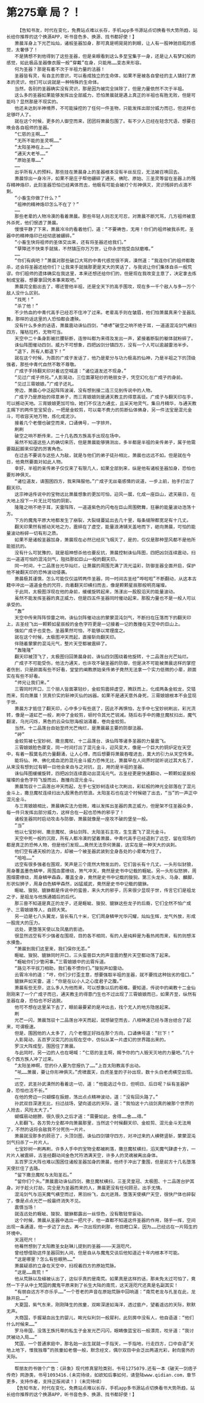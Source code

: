 # 第275章 局？！
        【告知书友，时代在变化，免费站点难以长存，手机app多书源站点切换看书大势所趋，站长给你推荐的这个换源APP，听书音色多、换源、找书都好使！】
       萧晨浑身上下光芒灿灿，诸般圣器加身，那可真是明晃晃的刺眼，让人有一股神驰目眩的感觉，太奢侈了！
       不是猜想不到他得到了这些圣器，但是亲眼看到这么多至宝集于一身，还是让人有梦幻般的感觉，如此极品圣器像衣服一般“穿戴”在身，只能用……变态来形容。
       何为圣器？那是有着不次于半祖力量的法器！
       圣器皆有灵，有自主的意识，可以看成独立的生命体，如果不是被各自曾经的主人镇封了原本的灵识，他们可以说就是一种特殊的生命体。
       当然，各别的圣器确实没有灵识，那是因为被完全抹除了，但是力量依然不次于半祖。
       这么多的圣器如果能够发挥出全部威力，恐怕萧晨就是遇上真正的半祖也有胜无败，但是可能吗？显然那是不现实的。
       他还未达到半神境界，不可能操控的了任何一件圣物，只能发挥出部分威力而已，但这样也足够吓人了。
       就在这个时候，更多的人御空而来，团团将萧晨包围了。有不少人已经在轻念咒语，想要召唤会各自祖师的圣器。
       “仁慈的主啊……”
       “无所不能的圣灵啊……”
       “太阳圣神在上……”
       “通天大老爷……”
       “原始圣尊……”
       ……
       出乎所有人的预料，那些挂在萧晨身上的圣器根本没有半丝反应，无法被召唤回去。
       萧晨惊出一身冷汗，如果不是庄子帮他碾碎了通天、佛陀、原始、三圣灵等留在圣器上的残存精神烙印，此刻圣器恐怕已经离体而去，他极有可能会被打个形神俱灭，灵识残碎的点滴不剩。
       “小畜生你做了什么？”
       “祖神的精神烙印怎么不在了？”
       ……
       那些老辈的人物冷漠的看着萧晨。那些年轻人则忍无可忍，对萧晨不断咒骂，几方祖师被意外杀死，他们恨透了萧晨。
       慢慢平静了下来，萧晨冷冷的看着他们，道：“不要祷告，无用！你们的祖师被我杀死，圣器中的精神烙印已经彻底被碾碎。”
       “小畜生快将祖师的圣体交出来，还有将圣器还给我们。”
       “孽障还不快束手就擒，不然镇压你万万世，让你永世饱受血狱磨难。”
       ……
       “你们有病吧？”萧晨对那些破口大骂的中青代感觉很不爽，漠然道：“我连你们的祖师都敢杀，还会将圣器还给你们？让我束手就擒那更是天大的笑话了，与我说让你们集体自杀一般荒谬。你们祖师的遗体确实在我这里，本来还想还给你们的，但是现在我改变主意了，决定拿去炼制成宝器，想要拿回凭本事来取吧。”
       萧晨完全豁出去了，哪还管他半祖，还是全天下的高手围攻，现在多一千个敌人与多一万个敌人没什么区别。
       “找死！”
       “杀了他！”
       不少热血的中青代高手已经忍不住冲了过来。老辈高手则在皱眉，他们怕萧晨真来个圣器乱舞，那样的话这里的人恐怕都会遭殃。
       没有什么多余的话语，萧晨震动诛仙四剑，“哧哧”破空之响不绝于耳，一道道混沌剑气横扫四方，摧枯拉朽，无物可当。
       天空中二十条身影被拦腰斩断，连惨叫都为来得及发出一声，紧接着断裂的躯体就粉碎了。
       诛仙阵图催动四剑，威力不可想象，四把凶剑分镇四方，没有一个人可以逾越雷池半步。
       “退下，所有人都退下！”
       就在这个时候，为首的广成子发话了，他乃是辈分与功力极高的仙神，乃是半祖之下的顶级强者，那些中青代自然不敢不尊敬。
       广成子手持翻天印对着远空喊道：“诸位道友还不现身。”
       “见过广成子师兄。”人影晃动，三位面罩轻纱的艳丽女子，凭空幻化在广成子的身前。
       “见过三霄娘娘。”广成子还礼。
       旁边，萧晨心中泛起阵阵波澜，没有想到接二连三见到传说中的人物。
       广成子乃是原始的得意弟子，而三宵娘娘则是通天教主的得意高徒。广成子与翻天印在手，可以撼动天地。三宵娘娘更加可怕，她们不仅法力通玄，且采天地灵气，集日月精华，与通天教主赐下的两件至宝契合，一把是金蛟剪，可以毫不费力的剪断仙体佛身，另一件法宝是混元金斗，可收容天地万物，炼化成泥沙。
       接着几个老僧也破空而来，口诵佛号，一字排开。
       刷刷
       破空之响不断传来，二十几名西方族高手出现在场中。
       虽然不知道这些人的确切来历，但是萧晨能够猜测出，多半都是半祖的亲传弟子，属于他需要踮起脚来仰望的厉害角色。
       在过去不要说与这些人为敌，就是与他们的弟子徒孙相比，萧晨也远远不如。但是就在今日，他竟然要面对如此人物。
       幸好，半祖的亲传弟子仅仅来了有限几人，如果全部到来，纵是他有诸般圣器加身，恐怕也要形神俱灭。
       “诸位道友，请围困四方，我来降服他。”广成子无丝毫感情的说道，一步上前，抬手打出了翻天印。
       这宗神话传说中的宝物远比萧晨想象的更加可怕，迎风一展，化成一座巨山，遮天蔽日，在大地上投下一片无比可怕的阴影。
       隆隆之响不绝于耳，天雷阵阵，一道道紫色的闪电在巨山周围劈舞，狂暴的能量波动浩荡十方。
       下方的魔鬼平原大地都发生了崩裂，大裂缝蔓延出去几十里，每条缝隙都宽足有十几丈。
       翻天印果然有撼动天地之力，震碎在了虚空，能量浪涛铺天盖地而下，砸向萧晨，可怕的能量波动粉碎一切有形之质。
       如果不是诸般圣器加身，萧晨现在必然已经灰飞烟灭了，是的，仅仅是那种罡风都不是他所能抵抗的。
       没有什么可犹豫的，就是祖神想杀他也要反抗，萧晨控制诛仙阵图，四把凶剑连续震动，扫出一道道可怕的混沌剑气，阻挡那如巨山一般的翻天印。
       同一时间，十二品莲台光华灿烂，让萧晨的周围充满了流光溢彩，防御圣器全面开启，保护他不被翻天印的恐怖波动侵袭。
       萧晨极其谨慎，怎么可能仅仅运转两件圣器，同一时间古圣经“哗啦啦”不断翻动，从这本古籍中冲出一道道金色的咒符，向着翻天印横扫而去，像是颗颗星辰那般明亮璀璨。
       于此同，太极图浮现在他的身前，缓缓旋转起来，荡漾出一股股滔天的能量波动。
       虽然不能发挥圣器的真正威力，但是四五件圣器同时催动起来，那股力量也不是一般人可以承受的。
       “轰”
       天空中传来阵阵惊雷之响，诛仙剑阵催动出的蒙蒙混沌剑气，不断扫在压落而下的翻天印上，古圣经飞出一颗颗如星辰般的金色字符更是一记接着一记的轰撞在天空中的巨山上。
       强如广成子也变色，圣器果然可怕，不能够以常理度之。
       就在这个时候，太极图冲天而起，直接斩向翻天印。
       伴随着蒙蒙的混沌元气，整片天空都被震碎了。
       “轰隆隆”
       翻天印被顶飞了，太极图归回萧晨身前，诛仙四剑围绕着他旋转，十二品莲台光芒灿烂。
       广成子不可能受伤，他法力通天，也许攻不破圣器的防御，但是决不可能被萧晨这样的掌控者伤到，只是颜面有些不好看，堂堂的阐教原始亲传弟子竟然无法拿一个实力低微的小辈，颜面实在有些不好看。
       “师兄让我们来。”
       三霄同时开口，三个丽人皆面罩轻纱，金蛟剪震碎虚空，腾跃而上，化成两条金蛟龙，交错而来，剪向萧晨！货真价实的斩神灭仙的凶器。如果不是通天意外身死，三霄娘娘根本不会显现于世。
       萧晨方才抵住了翻天印，心中多少有些底了，因此不再惧怕，左手中七宝妙树刷出，彩光流转，像是一道虹芒一般，刷中了金蛟剪，顿时令其光芒锐减。随后右手中的撒旦魔杖扫出，魔气翻滚，乌光闪烁，黑色的云朵似怒海般汹涌着，卷向金蛟剪。
       当然，十二品莲台自始至终光芒绚烂，是萧晨最主要的防御法器。
       “砰”
       金蛟剪被七宝妙树、撒旦魔杖、十二品莲台、诛仙阵等诸多圣器的力量震飞。
       三霄娘娘脸色骤变，同一时间打出了混元金斗，迎风变大，像是一个巨大的铜炉定在天空中，有着一股莫名的力量翻涌，让人心悸，而后想要将萧晨吞噬进去，莫大的引力从天空传来。
       能将仙、神、佛化成血泥的混元金斗威力恐怖无比，萧晨早在人间界时就听说过其大名了，从来没有想到过有朝一日他会亲自与之对抗，且，用的是半祖的圣器。
       诛仙阵图缓缓旋转，四把凶剑连续震动出混沌元气。古圣经更是快速翻动，一颗颗如星辰般璀璨的金色字符飞旋而出，轰撞向混元金斗。
       萧晨驾驭十二品莲台冲天而起，左手七宝妙树连续七次刷出，彩虹般的神光全部落在了混元金斗上，撒旦魔杖连续扫出九股黑色的怒浪。太阳圣石也在这个时候砸了出去，“当”的一声正中混元金斗。
       与三宵娘娘相比，萧晨确实法力低微，难以发挥出圣器的真正威力，但是架不住圣器众多，每一件只发挥出部分威力，这样合在一起也恐怖的邪乎了！
       诸般圣器同时启动攻击与防御，萧晨就像是一座攻不破的堡垒一般。
       “当”
       他以七宝妙树、撒旦魔杖、诛仙剑阵、太阳圣石主攻，生生震飞了混元金斗。
       天空中死一般的沉寂，所有人都冷漠的望着萧晨，中青代高手已经退到了远空，留在现场的都是真正的恐怖人物，但是他们发现……竟然无法奈何萧晨，这实在是一种天大的讽刺。
       他们空有通天般的法力，却被一个被圣器武装到全身各处的小辈难为住了。
       “哈哈……”
       远空有很多强者在围观，笑声是三个庞然大物发出的，它们皆长有十几丈。一头形似豺狼，周身覆盖墨色鳞甲，周围血雾缭绕，煞气冲天，竟然是史书中记载的睚眦。另一头形似怒狮，周围烟雾缭绕，周身鳞甲森森，覆盖全身，竟然是史书中记载的狻猊。第三头龙头、马身、麟脚，形状似狮子，周身白色鳞甲森然，凶猛威武，竟然是史书中记载的貔貅。
       睚眦、狻猊、貔貅都是传说中的蛮兽，来头大的邪乎，历来很少显现于世，传言它们是祖龙之子，是祖龙与他族通婚后的后代。
       那三兽不知道是真正的龙子，还是睚眦、狻猊、貔貅这些龙子的后裔，它们全然不怕广成子、三霄娘娘等人，自顾大笑。
       另一边是七八头翼龙，皆长有几十米，它们周身鳞甲光华闪耀，灿灿生辉，龙气外放，形成一股庞大的压力。
       远处，更堕落天使以及凤凰的影迹。
       很显然远空有不少强者在围观，目的各不相同，有的人是纯粹是为看热闹而来，有的则想浑水摸鱼。
       “萧晨到我们这里来，我们保你无恙。”
       睚眦、狻猊、貔貅同时开口，三头蛮兽巨大的声音震的整片天空都动荡了起来。
       “睚眦你们少管闲事。”三霄娘娘中的云霄斥道。
       “路见不平拔刀相助，我们看不惯你们。”狻猊声如雷动。
       云霄冷冷的道：“哼，你们少打歪主意，想要强取半祖的圣器，就不要找这种拙劣的借口。”
       貔貅声如天雷，道：“你是在以小人之心度君子之腹。”
       萧晨有些无奈，这么多人为他而来，可以想象以后的艰难。要知道，传说中的阐教十二金仙刚刚来了一个广成子而已，通天教主的得意门生也不过出现了三霄娘娘而已，如果齐至，纵然有圣器在身，恐怕也不好逃脱。
       他可不想在这里呆下去了，眼前最要紧的是冲出去，找个无人的地方隐居起来。
       刷
       光芒一闪，萧晨驾驭十二品莲台冲天而起，就想破空而去，八相神速已经与莲台结合了起来，可谓极速。
       但是，围困他的人太多了，几个老僧正好挡在那个方向，口诵佛号道：“拦下！”
       人影晃动，五百罗汉突兀的出现在空中，仿似从某一片虚幻的世界踏出来的。
       罗汉大阵成型，围困住了萧晨。
       与此同时，另一边的人也在喝喊：“仁慈的圣主啊，赐予你的门人毁天灭地的力量吧。”几十名个西方族人冲了过来。
       “太阳圣神啊，您的仆人要为您报仇了……”上百太阳教高手出动。
       “吼……萧晨，要让你形神俱灭。”虎啸震天，白虎圣皇的子孙出现，数十头白老虎横空出现。
       ……
       远空，武圣孙武漠然的看着这一切，道：“他能逃过今日，但明日、后日呢？纵有圣器护身，恐怕也活不长。”
       在他的旁边一只蝴蝶在振翅，荡出点点精神波动，道：“没有回头路了。”
       孙武双目深邃无比，扫过战场，望向遥远的天际，道：“我怕这十六战剑真的被那个世界的人抢去，风险太大了。”
       蝴蝶扇动翅膀，很久很久之后才道：“需要如此，舍得……舍……得。”
       人影翻飞，各方势力全都冲向萧晨那里，当然这个时候翻天印、金蛟剪、混元金斗无法用了，不然的话将会敌我不分死伤一片片。
       萧晨就没那多的顾忌了，头顶剑图，诛仙四剑镇守四方，对冲过来的人横劈竖斩，蒙蒙混沌剑气扫杀了一片片人。
       七宝妙树一刷再刷，许多人手中的宝物全都被刷落，撒旦魔杖横扫，滔天魔气肆虐十方，一片片人被震碎，古圣经翻动间金色咒符洒满天空，许多人的灵魂被离出身体。
       五百罗汉大阵也难以围困住诸般圣器加身的萧晨，他终于冲出了重围，但是前方十几名堕落天使拦住了去路。
       “留下撒旦魔杖与太阳圣石。”
       “留你们个头。”萧晨震动诛仙四剑，撒旦魔杖横扫，三圣灵皇冠、太极图、十二品莲台护其身。对于趁火打劫，完全是为圣器而来的人，萧晨更没有任何顾忌，出手无情。
       混沌剑气与滔天魔气横空而过，黑羽纷飞，血光迸溅，堕落天使横尸天空，很快尸体也碎裂了，像是点点光芒一般最终消失不见。
       震慑当场！
       就连远处的睚眦、狻猊、貔貅都露出一丝惊色，没有敢轻举妄动。
       这个时候，萧晨从圣器中选出一把尺子，他一直都不知道这件圣器的作用，随手一挥，空间出现一条通道，他一步迈了出去。再一次出现的刹那，他目瞪口呆，因为……已经远在一片陌生的环境中。
       天涯咫尺！
       他蓦然想到了太阳教圣女赵琳儿提到的圣器————天涯咫尺。
       曾经想借助这件圣器回到人间，但是自从与魔鬼交谈后他知道近十年内根本不可能。
       “这是哪里？怎么有些眼熟……”
       萧晨疑惑的立身在天空中，扫视着四方的原始荒脉。
       “这是……南荒！”
       他从荒脉以及植被认出了，这似乎真的是南荒。如果真是这样的话，那未免太过可怕了，竟然一下子从中土梵国的魔鬼平原来到了长生大陆的南荒，这天涯咫尺还真是名副其实！
       “有朋自远方不亦乐乎……”一个苍老的声音在原始荒脉中回响道：“南荒老龙与孔圣在此，龙脉开启……”
       大夏国，紫气东来，刚刚降生的孩童，双眸深邃如海洋，透过窗户，望着遥远的天际，默默无声。
       大商国，手握凝血出生的婴儿，眸光似利剑一般犀利，此刻房中没有人，他自语道：“他们什么时候来……”
       罗马帝国，没落王族托蒂的私生子金发光芒闪闪，眼睛像蓝宝石一般漂亮，咬牙道：“我讨厌被动入局……”
       梵国，一个普通家庭中，那名始一出生就就一手指天，一手指地，行走四方，口中自语“天地上地下，惟我独尊”的孩童如老僧一般，默念经文，偶尔双目中会泛出两道光彩，射向窗外的天际。
       ————————————————
       帮朋友的书做个广告：《异象》现代修真冒险类别，书号1275079.还有一本《破天一剑痞子传奇》网游类，书号1093416.(未完待续，如欲知后事如何，请登陆www.qidian.com，章节更多，支持作者，支持正版阅读！)（未完待续）
       【告知书友，时代在变化，免费站点难以长存，手机app多书源站点切换看书大势所趋，站长给你推荐的这个换源APP，听书音色多、换源、找书都好使！】